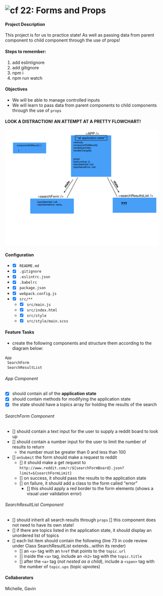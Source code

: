 ![cf](https://i.imgur.com/7v5ASc8.png) 22: Forms and Props
======

#### Project Description
This project is for us to practice state! As well as passing data from parent component to child component through the use of props!

#### Steps to remember:
1. add eslintignore
2. add gitignore
3. npm i
4. npm run watch

#### Objectives  
* We will be able to manage controlled inputs
* We will learn to pass data from parent components to child components through the use of `props`

#### LOOK A DISTRACTION! AN ATTEMPT AT A PRETTY FLOWCHART!
![flowchart](/lab-maddy/lab22.001.png)

#### Configuration  
* * [x] `README.md`
* * [x] `.gitignore`
* * [x] `.eslintrc.json`
* * [x] `.babelrc`
* * [x] `package.json`
* * [x] `webpack.config.js`
* * [x] `src/**`
  * * [x] `src/main.js`
  * * [x] `src/index.html`
  * * [x] `src/style`
  * * [x] `src/style/main.scss`

#### Feature Tasks
* create the following components and structure them according to the diagram below:
```
App
 SearchForm
 SearchResultList
```
###### App Component
* [x] should contain all of the **application state**
* [x] should contain methods for modifying the application state
* [x] the state should have a topics array for holding the results of the search

###### SearchForm Component
* [] should contain a text input for the user to supply a reddit board to look up
* [] should contain a number input for the user to limit the number of results to return
  * the number must be greater than 0 and less than 100
* [] `onSubmit` the form should make a request to reddit
  * [] it should make a get request to `http://www.reddit.com/r/${searchFormBoard}.json?limit=${searchFormLimit}`
  * [] on success, it should pass the results to the application state
  * [] on failure, it should add a class to the form called "error"
    * [] this should apply a red border to the form elements (shows a visual user validation error)

###### SearchResultList Component
* [] should inherit all search results through `props`
  [] this component does not need to have its own state!
* [] if there are topics listed in the application state, it should display an unordered list of topics
* [] each list item should contain the following (line 73 in code review under Class SearchResultList extends...within its render)
  * [] an `<a>` tag with an `href` that points to the `topic.url`
  * [] inside the `<a>` tag, include an `<h2>` tag with the `topic.title`
  * [] after the `<a>` tag (*not nested as a child*), include a `<span>` tag with the number of `topic.ups` (topic upvotes)

#### Collaborators
Michelle, Gavin
